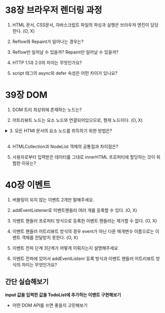 # 38장 브라우저 렌더링 과정

1. HTML 문서, CSS문서, 자바스크립트 파일의 파싱과 실행은 브라우저 엔진이 담당한다. (O, X)

2. Reflow와 Repaint가 일어나는 경우는?

3. Reflow만 일어날 수 있을까? Repaint만 일어날 수 있을까?

4. HTTP 1.1과 2.0의 차이는 무엇인가요?

5. script 태그의 async와 defer 속성은 어떤 차이가 있나요?

# 39장 DOM

1. DOM 트리 최상위에 존재하는 노드는? 

2. 어트리뷰트 노드는 요소 노드와 연결되어있으므로, 형제 노드이다. (O, X)

<details>
<summary>3. 모든 HTMl 문서의 요소 노드를 취득하기 위한 방법은?</summary>
<div markdown="1">
<br/>
1. document.getElementsByTagName('*')
<br/>
2. document.querySelectorAll('*')
</div>
</details>
<br/>

4. HTMLCollection과 NodeList 객체의 공통점과 차이점은?

5. 사용자로부터 입력받은 데이터를 그대로 innerHTML 프로퍼티에 할당하는 것이 위험한 이유는?


# 40장 이벤트

1. 버블링이 되지 않는 이벤트 2개만 말해주세요. 

2. addEventListener로 이벤트핸들러 여러 개를 등록할 수 있다. (O, X)

3. 이벤트 핸들러 프로퍼티 방식으로 등록한 이벤트 핸들러는 제거할 수 없다. (O, X)

4. 이벤트 핸들러 어트리뷰트 방식의 경우 event가 아닌 다른 매개변수 이름으로는 이벤트 객체를 전달받지 못한다. (O, X)

5. 이벤트 전파 단계 3단계가 어떻게 이뤄지는지 설명해주세요

6. 이벤트 전파에 있어서 addEventListenr 등록 방식과 이벤트 핸들러 어트리뷰트 방식의 차이는 무엇인가요?

## 간단 실습해보기
**input 값을 입력한 값을 TodoList에 추가하는 이벤트 구현해보기**
  - 어떤 DOM API를 쓰면 좋을지 고민해보기